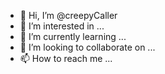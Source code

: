 - 👋 Hi, I’m @creepyCaller
- 👀 I’m interested in ...
- 🌱 I’m currently learning ...
- 💞️ I’m looking to collaborate on ...
- 📫 How to reach me ...

<!---
creepyCaller/creepyCaller is a ✨ special ✨ repository because its `README.md` (this file) appears on your GitHub profile.
You can click the Preview link to take a look at your changes.
--->

